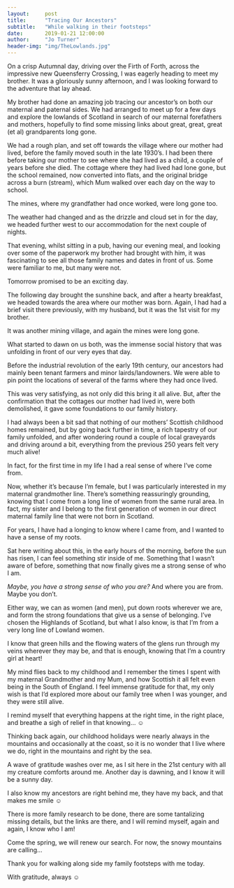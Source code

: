 ```yaml
---
layout:     post
title:      "Tracing Our Ancestors"
subtitle:   "While walking in their footsteps"
date:       2019-01-21 12:00:00
author:     "Jo Turner"
header-img: "img/TheLowlands.jpg"
---
```

On a crisp Autumnal day, driving over the Firth of Forth, across the impressive new Queensferry Crossing, I was eagerly heading to meet my brother. It was a gloriously sunny afternoon, and I was looking forward to the adventure that lay ahead.

My brother had done an amazing job tracing our ancestor’s on both our maternal and paternal sides. We had arranged to meet up for a few days and explore the lowlands of Scotland in search of our maternal forefathers and mothers, hopefully to find some missing links about great, great, great (et al) grandparents long gone.

We had a rough plan, and set off towards the village where our mother had lived, before the family moved south in the late 1930’s. I had been there before taking our mother to see where she had lived as a child, a couple of years before she died. The cottage where they had lived had lone gone, but the school remained, now converted into flats, and the original bridge across a burn (stream), which Mum walked over each day on the way to school.

The mines, where my grandfather had once worked, were long gone too.

The weather had changed and as the drizzle and cloud set in for the day, we headed further west to our accommodation for the next couple of nights. 

That evening, whilst sitting in a pub, having our evening meal, and looking over some of the paperwork my brother had brought with him, it was fascinating to see all those family names and dates in front of us. Some were familiar to me, but many were not. 

Tomorrow promised to be an exciting day.

The following day brought the sunshine back, and after a hearty breakfast, we headed towards the area where our mother was born. Again, I had had a brief visit there previously, with my husband, but it was the 1st visit for my brother.

It was another mining village, and again the mines were long gone. 

What started to dawn on us both, was the immense social history that was unfolding in front of our very eyes that day. 

Before the industrial revolution of the early 19th century, our ancestors had mainly been tenant farmers and minor lairds/landowners. We were able to pin point the locations of several of the farms where they had once lived. 

This was very satisfying, as not only did this bring it all alive. But, after the confirmation that the cottages our mother had lived in, were both demolished, it gave some foundations to our family history.

I had always been a bit sad that nothing of our mothers’ Scottish childhood homes remained, but by going back further in time, a rich tapestry of our family unfolded, and after wondering round a couple of local graveyards and driving around a bit, everything from the previous 250 years felt very much alive!

In fact, for the first time in my life I had a real sense of where I’ve come from. 

Now, whether it’s because I’m female, but I was particularly interested in my maternal grandmother line. There’s something reassuringly grounding, knowing that I come from a long line of women from the same rural area. In fact, my sister and I belong to the first generation of women in our direct maternal family line that were not born in Scotland.

For years, I have had a longing to know where I came from, and I wanted to have a sense of my roots.

Sat here writing about this, in the early hours of the morning, before the sun has risen, I can feel something stir inside of me. Something that I wasn’t aware of before, something that now finally gives me a strong sense of who I am.

*Maybe, you have a strong sense of who you are?* And where you are from. Maybe you don’t. 

Either way, we can as women (and men), put down roots wherever we are, and form the strong foundations that give us a sense of belonging. I’ve chosen the Highlands of Scotland, but what I also know, is that I’m from a very long line of Lowland women. 

I know that green hills and the flowing waters of the glens run through my veins wherever they may be, and that is enough, knowing that I’m a country girl at heart!

My mind flies back to my childhood and I remember the times I spent with my maternal Grandmother and my Mum, and how Scottish it all felt even being in the South of England. I feel immense gratitude for that, my only wish is that I’d explored more about our family tree when I was younger, and they were still alive.

I remind myself that everything happens at the right time, in the right place, and breathe a sigh of relief in that knowing… ☺

Thinking back again, our childhood holidays were nearly always in the mountains and occasionally at the coast, so it is no wonder that I live where we do, right in the mountains and right by the sea.

A wave of gratitude washes over me, as I sit here in the 21st century with all my creature comforts around me. Another day is dawning, and I know it will be a sunny day. 

I also know my ancestors are right behind me, they have my back, and that makes me smile ☺

There is more family research to be done, there are some tantalizing missing details, but the links are there, and I will remind myself, again and again, I know who I am!

Come the spring, we will renew our search. For now, the snowy mountains are calling…

Thank you for walking along side my family footsteps with me today.

With gratitude, always ☺
